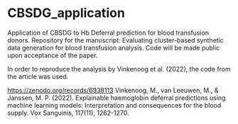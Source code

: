 # CBSDG_application
Application of CBSDG to Hb Deferral prediction for blood transfusion donors.
Repository for the manuscript: Evaluating cluster-based synthetic data generation for blood transfusion analysis.
Code will be made public upon acceptance of the paper.

In order to reproduce the analysis by Vinkenoog et al. (2022), the code from the article was used.

https://zenodo.org/records/6938113
Vinkenoog, M., van Leeuwen, M., & Janssen, M. P. (2022). Explainable haemoglobin deferral predictions using machine learning models: Interpretation and consequences for the blood supply. Vox Sanguinis, 117(11), 1262-1270.